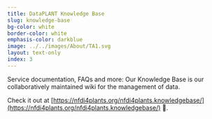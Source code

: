 ```yaml
---
title: DataPLANT Knowledge Base
slug: knowledge-base
bg-color: white
border-color: white
emphasis-color: darkblue
image: ../../images/About/TA1.svg
layout: text-only
index: 3
---
```


Service documentation, FAQs and more: Our Knowledge Base is our collaboratively maintained wiki for the management of data. 

Check it out at [https://nfdi4plants.org/nfdi4plants.knowledgebase/](https://nfdi4plants.org/nfdi4plants.knowledgebase/) 📖.
